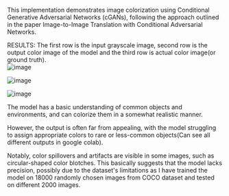 This implementation demonstrates image colorization using Conditional Generative Adversarial Networks (cGANs), following the approach outlined in the paper Image-to-Image Translation with Conditional Adversarial Networks.

RESULTS:
The first row is the input grayscale image, second row is the output color image of the model and the third row is actual color image(or ground truth).  
![image](https://github.com/user-attachments/assets/c53c62b4-ae05-443d-97d1-7b442c357932)



![image](https://github.com/user-attachments/assets/f46369b8-418e-42c4-ad47-1b5ac85df8f7)


![image](https://github.com/user-attachments/assets/d7942a00-3a12-48a4-af3f-3e1257ccccfd)


The model has a basic understanding of common objects and environments, and can colorize them in a somewhat realistic manner.

However, the output is often far from appealing, with the model struggling to assign appropriate colors to rare or less-common objects(Can see all different outputs in google colab). 

Notably, color spillovers and artifacts are visible in some images, such as circular-shaped color blotches. This basically suggests that the model lacks precision, possibly due to the dataset's limitations as I have trained the model on 18000 randomly chosen images from COCO dataset and tested on different 2000 images. 






